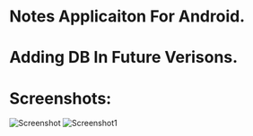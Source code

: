 # Notes Applicaiton For Android.
# Adding DB In Future Verisons.

# Screenshots:
![Screenshot](https://github.com/user-attachments/assets/cfa182fa-3c55-43ad-9725-64dddbeafeb1)
![Screenshot1](https://github.com/user-attachments/assets/7029706c-ae47-49c2-9fe3-5b34a2412776)
